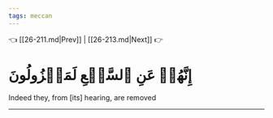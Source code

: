```yaml
---
tags: meccan
---
```


👈 [[26-211.md|Prev]] | [[26-213.md|Next]] 👉

# إِنَّهُمۡ عَنِ ٱلسَّمۡعِ لَمَعۡزُولُونَ

Indeed they, from [its] hearing, are removed

---

